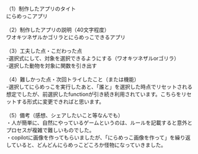 （1）制作したアプリのタイト<br>
にらめっこアプリ<br>
<br>
（2）制作したアプリの説明（40文字程度）<br>
ワオキツネザルかゴリラとにらめっこできるアプリ<br>
<br>
（3）工夫した点・こだわった点<br>
-選択式にして、対象を選択できるようにする（ワオキツネザルorゴリラ）<br>
-選択した動物を対象に関数を引き出す<br>
<br>
（4）難しかった点・次回トライしたこと（または機能）<br>
-選択してにらめっこを実行したあと、「誰と」を選択した時点でリセットされる想定でしたが、前選択したfunctionが引き続き利用されています。こちらをリセットする形式に変更できればと思います。<br>
<br>
（5）備考（感想、シェアしたいこと等なんでも）<br>
・人が簡単に、自然にやっているゲームというのは、ルールを記載すると意外とプロセスが複雑で難しいものでした。<br>
・copilotに画像を作ってもらいましたが、「にらめっこ画像を作って」を繰り返していると、どんどんにらめっこどころか怪物になっていきました。
